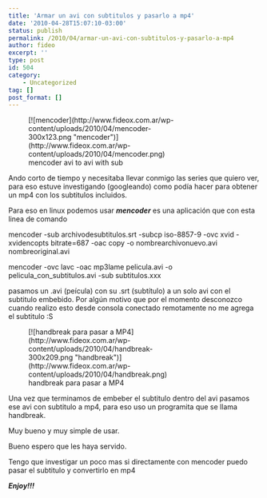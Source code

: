 ```yaml
---
title: 'Armar un avi con subtitulos y pasarlo a mp4'
date: '2010-04-28T15:07:10-03:00'
status: publish
permalink: /2010/04/armar-un-avi-con-subtitulos-y-pasarlo-a-mp4
author: fideo
excerpt: ''
type: post
id: 504
category:
    - Uncategorized
tag: []
post_format: []
---
```

<figure aria-describedby="caption-attachment-506" class="wp-caption alignleft" id="attachment_506" style="width: 300px">[![mencoder](http://www.fideox.com.ar/wp-content/uploads/2010/04/mencoder-300x123.png "mencoder")](http://www.fideox.com.ar/wp-content/uploads/2010/04/mencoder.png)<figcaption class="wp-caption-text" id="caption-attachment-506">mencoder avi to avi with sub</figcaption></figure>

Ando corto de tiempo y necesitaba llevar conmigo las series que quiero ver, para eso estuve investigando (googleando) como podía hacer para obtener un mp4 con los subtitulos incluidos.

Para eso en linux podemos usar ***mencoder*** es una aplicación que con esta linea de comando

mencoder -sub archivodesubtitulos.srt -subcp iso-8857-9 -ovc xvid -xvidencopts bitrate=687 -oac copy -o nombrearchivonuevo.avi nombreoriginal.avi

<span>mencoder -ovc lavc -oac mp3lame pelicula.avi -o pelicula\_con\_subtitulos.avi -sub subtitulos.xxx</span>

pasamos un .avi (peícula) con su .srt (subtítulo) a un solo avi con el subtitulo embebido. Por algún motivo que por el momento desconozco cuando realizo esto desde consola conectado remotamente no me agrega el subtitulo :S

<figure aria-describedby="caption-attachment-508" class="wp-caption alignright" id="attachment_508" style="width: 300px">[![handbreak para pasar a MP4](http://www.fideox.com.ar/wp-content/uploads/2010/04/handbreak-300x209.png "handbreak")](http://www.fideox.com.ar/wp-content/uploads/2010/04/handbreak.png)<figcaption class="wp-caption-text" id="caption-attachment-508">handbreak para pasar a MP4</figcaption></figure>

Una vez que terminamos de embeber el subtitulo dentro del avi pasamos ese avi con subtitulo a mp4, para eso uso un programita que se llama handbreak.

Muy bueno y muy simple de usar.

Bueno espero que les haya servido.

Tengo que investigar un poco mas si directamente con mencoder puedo pasar el subtitulo y convertirlo en mp4

***Enjoy!!!***